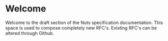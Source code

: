 # Welcome

Welcome to the draft section of the Nuts specification documentation. This space is used to compose completely new RFC's. Existing RFC's can be altered through Github.

